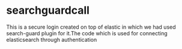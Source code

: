 # searchguardcall

This is a secure login created on top of elastic in which we had used search-guard plugin for it.The code which is used for connecting elasticsearch through authentication
